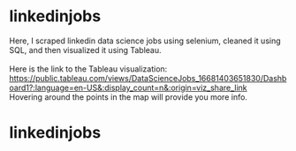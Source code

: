 # linkedinjobs

Here, I scraped linkedin data science jobs using selenium, cleaned it using SQL, and then visualized it using Tableau.<br>
<br>
Here is the link to the Tableau visualization:
https://public.tableau.com/views/DataScienceJobs_16681403651830/Dashboard1?:language=en-US&:display_count=n&:origin=viz_share_link <br>
Hovering around the points in the map will provide you more info.
# linkedinjobs
